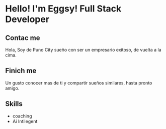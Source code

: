 # Hello! I'm Eggsy! Full Stack Developer

## Contac me
Hola, Soy de Puno City sueño con ser un empresario exitoso, de vuelta a la cima.

## Finich me
Un gusto conocer mas de ti y compartir sueños similares, hasta pronto amigo.

## Skills

- coaching
- Ai Intilegent